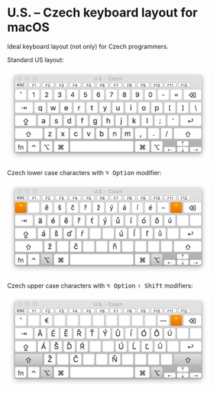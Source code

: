 # U.S. – Czech keyboard layout for macOS

Ideal keyboard layout (not only) for Czech programmers.

Standard US layout:

![Default](preview/default.png)

Czech lower case characters with <kbd>⌥ Option</kbd> modifier:

![Option](preview/option.png)

Czech upper case characters with <kbd>⌥ Option</kbd> <kbd>⇧ Shift</kbd> modifiers:

![Option-Shift](preview/option-shift.png)
